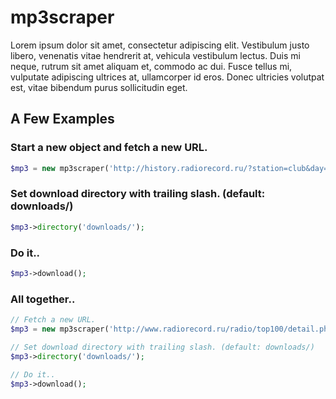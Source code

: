 # mp3scraper

Lorem ipsum dolor sit amet, consectetur adipiscing elit. Vestibulum justo libero, venenatis vitae hendrerit at, vehicula vestibulum lectus. Duis mi neque, rutrum sit amet aliquam et, commodo ac dui. Fusce tellus mi, vulputate adipiscing ultrices at, ullamcorper id eros. Donec ultricies volutpat est, vitae bibendum purus sollicitudin eget.

## A Few Examples

### Start a new object and fetch a new URL.
```php
$mp3 = new mp3scraper('http://history.radiorecord.ru/?station=club&day=today', true);
```

### Set download directory with trailing slash. (default: downloads/)
```php
$mp3->directory('downloads/');
```

### Do it..
```php
$mp3->download();
```

### All together..
```php
// Fetch a new URL.
$mp3 = new mp3scraper('http://www.radiorecord.ru/radio/top100/detail.php?station=4901', true);

// Set download directory with trailing slash. (default: downloads/)
$mp3->directory('downloads/');

// Do it..
$mp3->download();
```
